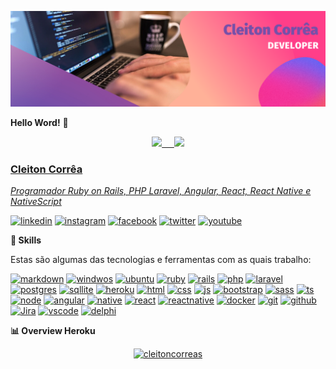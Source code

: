 <p align="center">
  <img src="https://github.com/cleitoncorreas/cleitoncorreas/blob/dd072763c9eb348701e24ec471986f10984125d9/Perfil/Capa.png"/>
</p>

**Hello Word!** 👋

<p align="center">
  <a href="https://github.com/cleitoncorreas">
  <img height="185em" src="https://github-readme-stats.vercel.app/api?username=cleitoncorreas&show_icons=true&theme=gruvbox"/>&nbsp&nbsp&nbsp&nbsp
  <img height="185em" src="https://github-readme-stats.vercel.app/api/top-langs/?username=cleitoncorreas&layout=compact&langs_count=8&theme=gruvbox"/>
</p>

### Cleiton Corrêa

_Programador Ruby on Rails, PHP Laravel, Angular, React, React Native e NativeScript_

[![linkedin](https://img.shields.io/badge/LinkedIn-0077B5?style=for-the-badge&logo=linkedin&logoColor=white)](https://www.linkedin.com/in/cleitoncorreas/)
[![instagram](https://img.shields.io/badge/Instagram-E4405F?style=for-the-badge&logo=instagram&logoColor=white)](https://www.instagram.com/cleitoncorreas.dev/)
[![facebook](https://img.shields.io/badge/Facebook-1877F2?style=for-the-badge&logo=facebook&logoColor=white)](https://www.facebook.com/cleitoncorreas.dev)
[![twitter](https://img.shields.io/badge/Twitter-1DA1F2?style=for-the-badge&logo=twitter&logoColor=white)](https://twitter.com/cleitoncorreas)
[![youtube](https://img.shields.io/badge/YouTube-FF0000?style=for-the-badge&logo=youtube&logoColor=white)](https://www.youtube.com/channel/UCAXclhaOJoiDfus5XfMoVZA)

**🚀 Skills**

Estas são algumas das tecnologias e ferramentas com as quais trabalho:

[![markdown](https://img.shields.io/badge/Markdown-000000?style=for-the-badge&logo=markdown&logoColor=white)](https://github.com/cleitoncorreas)
[![windwos](https://img.shields.io/badge/Windows-0078D6?style=for-the-badge&logo=windows&logoColor=white)](https://github.com/cleitoncorreas)
[![ubuntu](https://img.shields.io/badge/Ubuntu-E95420?style=for-the-badge&logo=ubuntu&logoColor=white)](https://github.com/cleitoncorreas)
[![ruby](https://img.shields.io/badge/Ruby-CC342D?style=for-the-badge&logo=ruby&logoColor=white)](https://github.com/cleitoncorreas)
[![rails](https://img.shields.io/badge/Ruby_on_Rails-CC0000?style=for-the-badge&logo=ruby-on-rails&logoColor=white)](https://github.com/cleitoncorreas)
[![php](https://img.shields.io/badge/PHP-777BB4?style=for-the-badge&logo=php&logoColor=white)](https://github.com/cleitoncorreas)
[![laravel](https://img.shields.io/badge/Laravel-FF2D20?style=for-the-badge&logo=laravel&logoColor=white)](https://github.com/cleitoncorreas)
[![postgres](https://img.shields.io/badge/PostgreSQL-316192?style=for-the-badge&logo=postgresql&logoColor=white)](https://github.com/cleitoncorreas)
[![sqllite](https://img.shields.io/badge/SQLite-07405E?style=for-the-badge&logo=sqlite&logoColor=white)](https://github.com/cleitoncorreas)
[![heroku](https://img.shields.io/badge/Heroku-430098?style=for-the-badge&logo=heroku&logoColor=white)](https://github.com/cleitoncorreas)
[![html](https://img.shields.io/badge/HTML5-E34F26?style=for-the-badge&logo=html5&logoColor=white)](https://github.com/cleitoncorreas)
[![css](https://img.shields.io/badge/CSS3-1572B6?style=for-the-badge&logo=css3&logoColor=white)](https://github.com/cleitoncorreas)
[![js](https://img.shields.io/badge/JavaScript-323330?style=for-the-badge&logo=javascript&logoColor=F7DF1E)](https://github.com/cleitoncorreas)
[![bootstrap](https://img.shields.io/badge/Bootstrap-563D7C?style=for-the-badge&logo=bootstrap&logoColor=white)](https://github.com/cleitoncorreas)
[![sass](https://img.shields.io/badge/Sass-CC6699?style=for-the-badge&logo=sass&logoColor=white)](https://github.com/cleitoncorreas)
[![ts](https://img.shields.io/badge/TypeScript-007ACC?style=for-the-badge&logo=typescript&logoColor=white)](https://github.com/cleitoncorreas)
[![node](https://img.shields.io/badge/Node.js-43853D?style=for-the-badge&logo=node.js&logoColor=white)](https://github.com/cleitoncorreas)
[![angular](https://img.shields.io/badge/Angular-DD0031?style=for-the-badge&logo=angular&logoColor=white)](https://github.com/cleitoncorreas)
[![native](https://img.shields.io/badge/NativeScript-0769AD?style=for-the-badge&logo=nativescript&logoColor=white)](https://github.com/cleitoncorreas)
[![react](https://img.shields.io/badge/React-0769AD?style=for-the-badge&logo=react&logoColor=white)](https://github.com/cleitoncorreas)
[![reactnative](https://img.shields.io/badge/ReactNative-0769AD?style=for-the-badge&logo=reactnative&logoColor=white)](https://github.com/cleitoncorreas)
[![docker](https://img.shields.io/badge/Docker-0095D5?&style=for-the-badge&logo=docker&logoColor=white)](https://github.com/cleitoncorreas)
[![git](https://img.shields.io/badge/Git-100000?style=for-the-badge&logo=git&logoColor=white)](https://github.com/cleitoncorreas)
[![github](https://img.shields.io/badge/GitHub-100000?style=for-the-badge&logo=github&logoColor=white)](https://github.com/cleitoncorreas)
[![Jira](https://img.shields.io/badge/Jira-0769AD?style=for-the-badge&logo=jira&logoColor=white)](https://github.com/cleitoncorreas)
[![vscode](https://img.shields.io/badge/VSCode-0769AD?style=for-the-badge&logo=visual-studio-code&logoColor=white)](https://github.com/cleitoncorreas)
[![delphi](https://img.shields.io/badge/Delphi-DD0031?style=for-the-badge&logo=delphi&logoColor=white)](https://github.com/cleitoncorreas)

**📊 Overview Heroku**

<p align="center">
  <a href="https://github.com/cleitoncorreas">
    <img height="180em" src="https://github-readme-streak-stats.herokuapp.com/?user=cleitoncorreas&layout=compact&theme=gruvbox" alt="cleitoncorreas"/>
  </a>
</p>

<!--
**🏆 Github Profile Trophy**
-->
<!--
<div>
  <a href="https://github.com/cleitoncorreas">
    <img src="https://github-profile-trophy.vercel.app/?username=cleitoncorreas&theme=gruvbox&column=8&margin-w=15&margin-h=15&no-bg=true" alt="cleitoncorreas"/>
  </a>
</div>
-->
